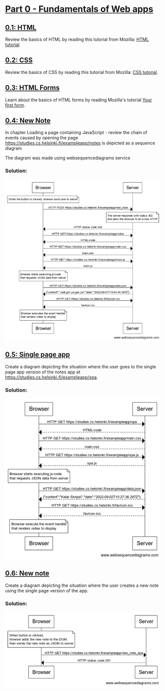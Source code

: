 # [Part 0 - Fundamentals of Web apps](https://fullstackopen.com/en/part0)

## [0.1: HTML](#)
Review the basics of HTML by reading this tutorial from Mozilla: [HTML tutorial](https://developer.mozilla.org/en-US/docs/Learn/Getting_started_with_the_web/HTML_basics).

## [0.2: CSS](#)
Review the basics of CSS by reading this tutorial from Mozilla: [CSS tutorial](https://developer.mozilla.org/en-US/docs/Learn/Getting_started_with_the_web/CSS_basics).

## [0.3: HTML Forms](#)
Learn about the basics of HTML forms by reading Mozilla's tutorial [Your first form](https://developer.mozilla.org/en-US/docs/Learn/HTML/Forms/Your_first_HTML_form).

## [0.4: New Note](#)
In chapter Loading a page containing JavaScript - review the chain of events caused by opening the page https://studies.cs.helsinki.fi/exampleapp/notes is depicted as a sequence diagram

The diagram was made using websequencediagrams service

### Solution:
![New Note](0.4.png)

## [0.5: Single page app](#)
Create a diagram depicting the situation where the user goes to the single page app version of the notes app at https://studies.cs.helsinki.fi/exampleapp/spa.

### Solution:
![Single page app](0.5.png)

## [0.6: New note](#)
Create a diagram depicting the situation where the user creates a new note using the single page version of the app.

### Solution:
![New note](0.6.png)